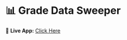 # 📊 Grade Data Sweeper

🔗 **Live App:** [Click Here](https://hassanfarid6-python-py5-gradedata-sweeper-77ac2k.streamlit.app/)
